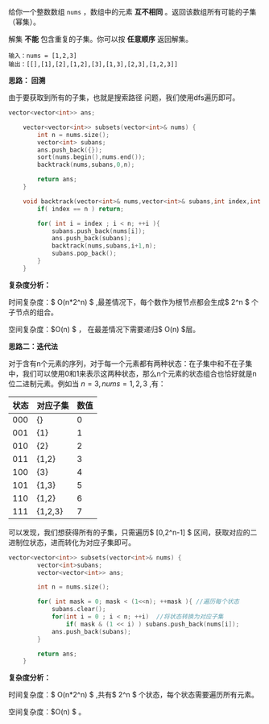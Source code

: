 给你一个整数数组 `nums` ，数组中的元素 **互不相同** 。返回该数组所有可能的子集（幂集）。

解集 **不能** 包含重复的子集。你可以按 **任意顺序** 返回解集。



```
输入：nums = [1,2,3]
输出：[[],[1],[2],[1,2],[3],[1,3],[2,3],[1,2,3]]
```



<b>思路： 回溯</b>

由于要获取到所有的子集，也就是搜索路径 问题，我们使用dfs遍历即可。

```C++
vector<vector<int>> ans;

    vector<vector<int>> subsets(vector<int>& nums) {
        int n = nums.size();
        vector<int> subans;
        ans.push_back({});
        sort(nums.begin(),nums.end());
        backtrack(nums,subans,0,n);

        return ans;
    }

    void backtrack(vector<int>& nums,vector<int>& subans,int index,int n){
        if( index == n ) return;

        for( int i = index ; i < n; ++i ){
            subans.push_back(nums[i]);
            ans.push_back(subans);
            backtrack(nums,subans,i+1,n);
            subans.pop_back();
        }
    }
```

<b>复杂度分析：</b>

时间复杂度：$ O(n*2^n) $ ,最差情况下，每个数作为根节点都会生成$ 2^n $ 个子节点的组合。

空间复杂度：$O(n) $ ， 在最差情况下需要递归$ O(n) $层。



<b>思路二：迭代法</b>

对于含有n个元素的序列，对于每一个元素都有两种状态：在子集中和不在子集中，我们可以使用0和1来表示这两种状态，那么n个元素的状态组合也恰好就是n位二进制元素。例如当 $n = 3, nums = {1,2,3}$ ,有：

| 状态 | 对应子集 | 数值 |
| ---- | -------- | ---- |
| 000  | {}       | 0    |
| 001  | {1}      | 1    |
| 010  | {2}      | 2    |
| 011  | {1,2}    | 3    |
| 100  | {3}      | 4    |
| 101  | {1,3}    | 5    |
| 110  | {1,2}    | 6    |
| 111  | {1,2,3}  | 7    |

可以发现，我们想获得所有的子集，只需遍历$ [0,2^n-1] $ 区间，获取对应的二进制位状态，进而转化为对应子集即可。



```c++
vector<vector<int>> subsets(vector<int>& nums) {
        vector<int>subans;
        vector<vector<int>> ans;

        int n = nums.size();

        for( int mask = 0; mask < (1<<n); ++mask ){ //遍历每个状态
            subans.clear();
            for(int i = 0 ; i < n; ++i)  //将状态转换为对应子集
                if( mask & (1 << i) ) subans.push_back(nums[i]);
            ans.push_back(subans);
        }

        return ans;
    }
```

<b>复杂度分析：</b>

时间复杂度：$ O(n*2^n) $ ,共有$ 2^n $ 个状态，每个状态需要遍历所有元素。

空间复杂度：$O(n) $ 。